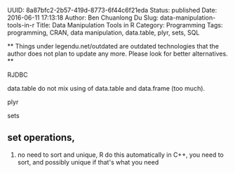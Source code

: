 UUID: 8a87bfc2-2b57-419d-8773-6f44c6f21eda
Status: published
Date: 2016-06-11 17:13:18
Author: Ben Chuanlong Du
Slug: data-manipulation-tools-in-r
Title: Data Manipulation Tools in R
Category: Programming
Tags: programming, CRAN, data manipulation, data.table, plyr, sets, SQL

**
Things under legendu.net/outdated are outdated technologies 
that the author does not plan to update any more. 
Please look for better alternatives.
**

RJDBC

data.table
do not mix using of data.table and data.frame (too much). 


plyr

sets


## set operations, 

1. no need to sort and unique, R do this automatically
in C++, you need to sort, 
and possibly unique if that's what you need
